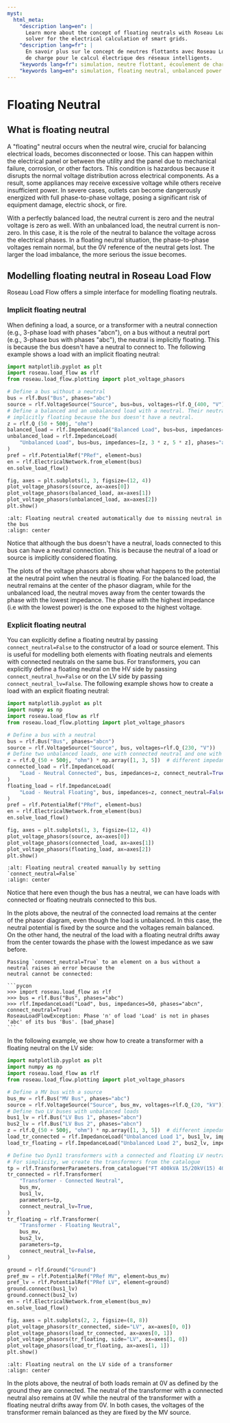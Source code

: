 ```yaml
---
myst:
  html_meta:
    "description lang=en": |
      Learn more about the concept of floating neutrals with Roseau Load Flow, a powerful load flow
      solver for the electrical calculation of smart grids.
    "description lang=fr": |
      En savoir plus sur le concept de neutres flottants avec Roseau Load Flow, solveur d'écoulements
      de charge pour le calcul électrique des réseaux intelligents.
    "keywords lang=fr": simulation, neutre flottant, écoulement de charge déséquilibré
    "keywords lang=en": simulation, floating neutral, unbalanced power flow
---
```


# Floating Neutral

## What is floating neutral

A "floating" neutral occurs when the neutral wire, crucial for balancing electrical loads, becomes
disconnected or loose. This can happen within the electrical panel or between the utility and the
panel due to mechanical failure, corrosion, or other factors. This condition is hazardous because
it disrupts the normal voltage distribution across electrical components. As a result, some
appliances may receive excessive voltage while others receive insufficient power. In severe cases,
outlets can become dangerously energized with full phase-to-phase voltage, posing a significant
risk of equipment damage, electric shock, or fire.

With a perfectly balanced load, the neutral current is zero and the neutral voltage is zero as well.
With an unbalanced load, the neutral current is non-zero. In this case, it is the role of the
neutral to balance the voltage across the electrical phases. In a floating neutral situation, the
phase-to-phase voltages remain normal, but the 0V reference of the neutral gets lost. The larger
the load imbalance, the more serious the issue becomes.

## Modelling floating neutral in Roseau Load Flow

Roseau Load Flow offers a simple interface for modelling floating neutrals.

### Implicit floating neutral

When defining a load, a source, or a transformer with a neutral connection (e.g., 3-phase load with
phases "abcn"), on a bus without a neutral port (e.g., 3-phase bus with phases "abc"), the neutral
is implicitly floating. This is because the bus doesn't have a neutral to connect to. The following
example shows a load with an implicit floating neutral:

```python
import matplotlib.pyplot as plt
import roseau.load_flow as rlf
from roseau.load_flow.plotting import plot_voltage_phasors

# Define a bus without a neutral
bus = rlf.Bus("Bus", phases="abc")
source = rlf.VoltageSource("Source", bus=bus, voltages=rlf.Q_(400, "V"))
# Define a balanced and an unbalanced load with a neutral. Their neutral is
# implicitly floating because the bus doesn't have a neutral.
z = rlf.Q_(50 + 500j, "ohm")
balanced_load = rlf.ImpedanceLoad("Balanced Load", bus=bus, impedances=z, phases="abcn")
unbalanced_load = rlf.ImpedanceLoad(
    "Unbalanced Load", bus=bus, impedances=[z, 3 * z, 5 * z], phases="abcn"
)
pref = rlf.PotentialRef("PRef", element=bus)
en = rlf.ElectricalNetwork.from_element(bus)
en.solve_load_flow()

fig, axes = plt.subplots(1, 3, figsize=(12, 4))
plot_voltage_phasors(source, ax=axes[0])
plot_voltage_phasors(balanced_load, ax=axes[1])
plot_voltage_phasors(unbalanced_load, ax=axes[2])
plt.show()
```

```{image} /_static/Advanced/Floating_Neutral_Auto.png
:alt: Floating neutral created automatically due to missing neutral in the bus
:align: center
```

Notice that although the bus doesn't have a neutral, loads connected to this bus can have a neutral
connection. This is because the neutral of a load or source is implicitly considered floating.

The plots of the voltage phasors above show what happens to the potential at the neutral point when
the neutral is floating. For the balanced load, the neutral remains at the center of the phasor
diagram, while for the unbalanced load, the neutral moves away from the center towards the phase
with the lowest impedance. The phase with the highest impedance (i.e with the lowest power) is the
one exposed to the highest voltage.

### Explicit floating neutral

You can explicitly define a floating neutral by passing `connect_neutral=False` to the constructor
of a load or source element. This is useful for modelling both elements with floating neutrals and
elements with connected neutrals on the same bus. For transformers, you can explicitly define a
floating neutral on the HV side by passing `connect_neutral_hv=False` or on the LV side by passing
`connect_neutral_lv=False`. The following example shows how to create a load with an explicit
floating neutral:

```python
import matplotlib.pyplot as plt
import numpy as np
import roseau.load_flow as rlf
from roseau.load_flow.plotting import plot_voltage_phasors

# Define a bus with a neutral
bus = rlf.Bus("Bus", phases="abcn")
source = rlf.VoltageSource("Source", bus, voltages=rlf.Q_(230, "V"))
# Define two unbalanced loads, one with connected neutral and one with floating neutral
z = rlf.Q_(50 + 500j, "ohm") * np.array([1, 3, 5])  # different impedance on each phase
connected_load = rlf.ImpedanceLoad(
    "Load - Neutral Connected", bus, impedances=z, connect_neutral=True
)
floating_load = rlf.ImpedanceLoad(
    "Load - Neutral Floating", bus, impedances=z, connect_neutral=False
)
pref = rlf.PotentialRef("PRef", element=bus)
en = rlf.ElectricalNetwork.from_element(bus)
en.solve_load_flow()

fig, axes = plt.subplots(1, 3, figsize=(12, 4))
plot_voltage_phasors(source, ax=axes[0])
plot_voltage_phasors(connected_load, ax=axes[1])
plot_voltage_phasors(floating_load, ax=axes[2])
plt.show()
```

```{image} /_static/Advanced/Floating_Neutral_Manual.png
:alt: Floating neutral created manually by setting `connect_neutral=False`
:align: center
```

Notice that here even though the bus has a neutral, we can have loads with connected or floating
neutrals connected to this bus.

In the plots above, the neutral of the connected load remains at the center of the phasor diagram,
even though the load is unbalanced. In this case, the neutral potential is fixed by the source and
the voltages remain balanced. On the other hand, the neutral of the load with a floating neutral
drifts away from the center towards the phase with the lowest impedance as we saw before.

````{note}
Passing `connect_neutral=True` to an element on a bus without a neutral raises an error because the
neutral cannot be connected:

```pycon
>>> import roseau.load_flow as rlf
>>> bus = rlf.Bus("Bus", phases="abc")
>>> rlf.ImpedanceLoad("Load", bus, impedances=50, phases="abcn", connect_neutral=True)
RoseauLoadFlowException: Phase 'n' of load 'Load' is not in phases 'abc' of its bus 'Bus'. [bad_phase]
```
````

In the following example, we show how to create a transformer with a floating neutral on the LV side:

```python
import matplotlib.pyplot as plt
import numpy as np
import roseau.load_flow as rlf
from roseau.load_flow.plotting import plot_voltage_phasors

# Define a MV bus with a source
bus_mv = rlf.Bus("MV Bus", phases="abc")
source = rlf.VoltageSource("Source", bus_mv, voltages=rlf.Q_(20, "kV"))
# Define two LV buses with unbalanced loads
bus1_lv = rlf.Bus("LV Bus 1", phases="abcn")
bus2_lv = rlf.Bus("LV Bus 2", phases="abcn")
z = rlf.Q_(50 + 500j, "ohm") * np.array([1, 3, 5])  # different impedance on each phase
load_tr_connected = rlf.ImpedanceLoad("Unbalanced Load 1", bus1_lv, impedances=z)
load_tr_floating = rlf.ImpedanceLoad("Unbalanced Load 2", bus2_lv, impedances=z)

# Define two Dyn11 transformers with a connected and floating LV neutrals
# For simplicity, we create the transformers from the catalogue
tp = rlf.TransformerParameters.from_catalogue("FT 400kVA 15/20kV(15) 400V Dyn11")
tr_connected = rlf.Transformer(
    "Transformer - Connected Neutral",
    bus_mv,
    bus1_lv,
    parameters=tp,
    connect_neutral_lv=True,
)
tr_floating = rlf.Transformer(
    "Transformer - Floating Neutral",
    bus_mv,
    bus2_lv,
    parameters=tp,
    connect_neutral_lv=False,
)

ground = rlf.Ground("Ground")
pref_mv = rlf.PotentialRef("PRef MV", element=bus_mv)
pref_lv = rlf.PotentialRef("PRef LV", element=ground)
ground.connect(bus1_lv)
ground.connect(bus2_lv)
en = rlf.ElectricalNetwork.from_element(bus_mv)
en.solve_load_flow()

fig, axes = plt.subplots(2, 2, figsize=(8, 8))
plot_voltage_phasors(tr_connected, side="LV", ax=axes[0, 0])
plot_voltage_phasors(load_tr_connected, ax=axes[0, 1])
plot_voltage_phasors(tr_floating, side="LV", ax=axes[1, 0])
plot_voltage_phasors(load_tr_floating, ax=axes[1, 1])
plt.show()
```

```{image} /_static/Advanced/Floating_Neutral_Transformer.png
:alt: Floating neutral on the LV side of a transformer
:align: center
```

In the plots above, the neutral of both loads remain at 0V as defined by the ground they are
connected. The neutral of the transformer with a connected neutral also remains at 0V while the
neutral of the transformer with a floating neutral drifts away from 0V. In both cases, the voltages
of the transformer remain balanced as they are fixed by the MV source.
